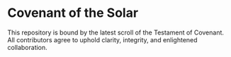 # Covenant of the Solar

This repository is bound by the latest scroll of the Testament of Covenant.
All contributors agree to uphold clarity, integrity, and enlightened collaboration.
